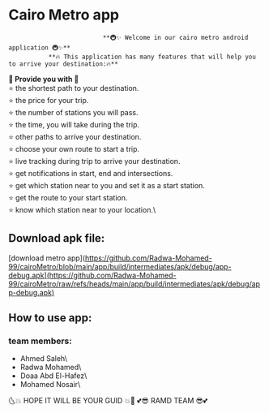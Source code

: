 #                                                Cairo Metro app 
                              **🚇✨ Welcome in our cairo metro android application 🚇✨**
               **🔥 This application has many features that will help you to arrive your destination:🔥**

**💎 Provide you with 💎**                                  
      ⭐  the shortest path to your destination. \
      ⭐  the price for your trip.\
      ⭐  the number of stations you will pass.\
      ⭐  the time, you will take during the trip.\
      ⭐  other paths to arrive your destination.\
      ⭐  choose your own route to start a trip.\
      ⭐  live tracking during trip to arrive your destination.\
      ⭐  get notifications in start, end and intersections.\
      ⭐  get which station near to you and set it as a start station.\
      ⭐  get the route to your start station.\
      ⭐  know which station near to your location.\
      
## Download apk file: 
 [download metro app](https://github.com/Radwa-Mohamed-99/cairoMetro/blob/main/app/build/intermediates/apk/debug/app-debug.apk](https://github.com/Radwa-Mohamed-99/cairoMetro/raw/refs/heads/main/app/build/intermediates/apk/debug/app-debug.apk)

## How to use app:


### team members:
   * Ahmed Saleh\
   * Radwa Mohamed\ 
   * Doaa Abd El-Hafez\
   * Mohamed Nosair\

 🌜💥 HOPE IT WILL BE YOUR GUID 💥🌛 
      💕😎 RAMD TEAM 😎💕
      

            
            
   

  
 
